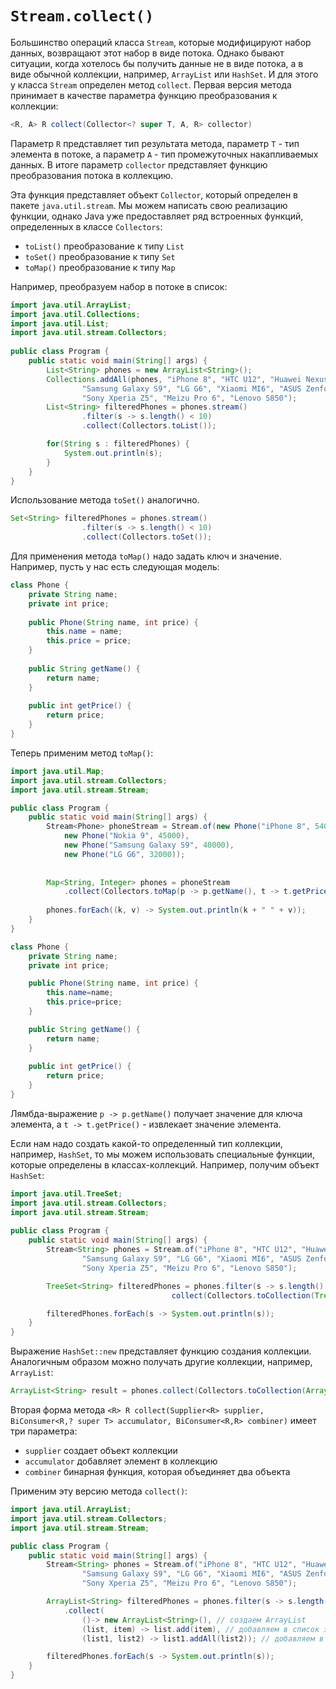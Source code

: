 # `Stream.collect()`

Большинство операций класса `Stream`, которые модифицируют набор данных, возвращают этот набор в виде потока. Однако бывают ситуации, когда хотелось бы получить данные не в виде потока, а в виде обычной коллекции, например, `ArrayList` или `HashSet`. И для этого у класса `Stream` определен метод `collect`. Первая версия метода принимает в качестве параметра функцию преобразования к коллекции:

```java
<R, A> R collect(Collector<? super T, A, R> collector)
```
Параметр `R` представляет тип результата метода, параметр `Т` - тип элемента в потоке, а параметр `А` - тип промежуточных накапливаемых данных. В итоге параметр `collector` представляет функцию преобразования потока в коллекцию.

Эта функция представляет объект `Collector`, который определен в пакете `java.util.stream`. Мы можем написать свою реализацию функции, однако Java уже предоставляет ряд встроенных функций, определенных в классе `Collectors`:

- `toList()` преобразование к типу `List`
- `toSet()` преобразование к типу `Set`
- `toMap()` преобразование к типу `Map`

Например, преобразуем набор в потоке в список:

```java
import java.util.ArrayList;
import java.util.Collections;
import java.util.List;
import java.util.stream.Collectors;
 
public class Program {
    public static void main(String[] args) {
        List<String> phones = new ArrayList<String>();
        Collections.addAll(phones, "iPhone 8", "HTC U12", "Huawei Nexus 6P",
                "Samsung Galaxy S9", "LG G6", "Xiaomi MI6", "ASUS Zenfone 2", 
                "Sony Xperia Z5", "Meizu Pro 6", "Lenovo S850");
        List<String> filteredPhones = phones.stream()
                .filter(s -> s.length() < 10)
                .collect(Collectors.toList());

        for(String s : filteredPhones) {
            System.out.println(s);
        }
    } 
}
```

Использование метода `toSet()` аналогично.

```java
Set<String> filteredPhones = phones.stream()
                .filter(s -> s.length() < 10)
                .collect(Collectors.toSet());
```

Для применения метода `toMap()` надо задать ключ и значение. Например, пусть у нас есть следующая модель:

```java
class Phone {
    private String name;
    private int price;
     
    public Phone(String name, int price) {
        this.name = name;
        this.price = price;
    }
     
    public String getName() {
        return name;
    }
     
    public int getPrice() {
        return price;
    }
}
```

Теперь применим метод `toMap()`:

```java
import java.util.Map;
import java.util.stream.Collectors;
import java.util.stream.Stream;

public class Program {
    public static void main(String[] args) {
        Stream<Phone> phoneStream = Stream.of(new Phone("iPhone 8", 54000), 
            new Phone("Nokia 9", 45000),
            new Phone("Samsung Galaxy S9", 40000),
            new Phone("LG G6", 32000));
          
          
        Map<String, Integer> phones = phoneStream
            .collect(Collectors.toMap(p -> p.getName(), t -> t.getPrice()));
      
        phones.forEach((k, v) -> System.out.println(k + " " + v));
    } 
}

class Phone {
    private String name;
    private int price;

    public Phone(String name, int price) {
        this.name=name;
        this.price=price;
    }

    public String getName() {
        return name;
    }
    
    public int getPrice() {
        return price;
    }
}
```

Лямбда-выражение `p -> p.getName()` получает значение для ключа элемента, а `t -> t.getPrice()` - извлекает значение элемента.

Если нам надо создать какой-то определенный тип коллекции, например, `HashSet`, то мы можем использовать специальные функции, которые определены в классах-коллекций. Например, получим объект `HashSet`:

```java
import java.util.TreeSet;
import java.util.stream.Collectors;
import java.util.stream.Stream;
 
public class Program {
    public static void main(String[] args) {
        Stream<String> phones = Stream.of("iPhone 8", "HTC U12", "Huawei Nexus 6P",
                "Samsung Galaxy S9", "LG G6", "Xiaomi MI6", "ASUS Zenfone 2", 
                "Sony Xperia Z5", "Meizu Pro 6", "Lenovo S850");

        TreeSet<String> filteredPhones = phones.filter(s -> s.length() < 12).
                                    collect(Collectors.toCollection(TreeSet::new));

        filteredPhones.forEach(s -> System.out.println(s));
    }
}
```

Выражение `HashSet::new` представляет функцию создания коллекции. Аналогичным образом можно получать другие коллекции, например, `ArrayList`:

```java
ArrayList<String> result = phones.collect(Collectors.toCollection(ArrayList::new));
```

Вторая форма метода `<R> R collect(Supplier<R> supplier, BiConsumer<R,? super T> accumulator, BiConsumer<R,R> combiner)` имеет три параметра:
- `supplier` создает объект коллекции
- `accumulator` добавляет элемент в коллекцию
- `combiner` бинарная функция, которая объединяет два объекта

Применим эту версию метода `collect()`:

```java
import java.util.ArrayList;
import java.util.stream.Collectors;
import java.util.stream.Stream;

public class Program {
    public static void main(String[] args) {
        Stream<String> phones = Stream.of("iPhone 8", "HTC U12", "Huawei Nexus 6P",
                "Samsung Galaxy S9", "LG G6", "Xiaomi MI6", "ASUS Zenfone 2", 
                "Sony Xperia Z5", "Meizu Pro 6", "Lenovo S850");

        ArrayList<String> filteredPhones = phones.filter(s -> s.length() < 12)
            .collect(
                ()-> new ArrayList<String>(), // создаем ArrayList
                (list, item) -> list.add(item), // добавляем в список элемент
                (list1, list2) -> list1.addAll(list2)); // добавляем в список другой список

        filteredPhones.forEach(s -> System.out.println(s));
    } 
}